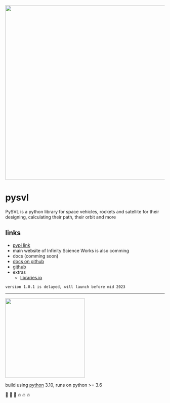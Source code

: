 
<img src='https://user-images.githubusercontent.com/108068440/175941885-756a9467-f004-4254-a63d-bb2b434841a7.png' height='auto' width='551px'>

# pysvl
PySVL is a python library for space vehicles, rockets and satellite for their designing, calculating their path, their orbit and more

## links

- [pypi link](https://pypi.org/project/pysvl)
- main website of Infinity Science Works is also comming
- docs (comming soon)
- [docs on github](https://github.com/InfinityScienceWorks/pysvl/wiki)
- [github](https://github.com/InfinityScienceWorks/pysvl)
- extras
  - [libraries.io](https://libraries.io/pypi/pysvl)

```version 1.0.1 is delayed, will launch before mid 2023```

----

<img src='https://user-images.githubusercontent.com/11718525/135937807-fd3e0fd2-a31a-47a4-90c6-b0bb1d0704d4.png' height='251px' width='auto'>

build using [python](https://www.python.org/) 3.10, runs on python >= 3.6

🚀 🚀 🚀
🔥 🔥 🔥
